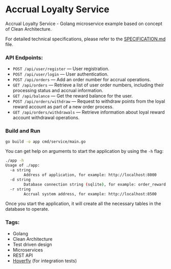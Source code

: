 # Accrual Loyalty Service

Accrual Loyalty Service - Golang microservice example based on concept of Clean Architecture.

For detailed technical specifications, please refer to the [SPECIFICATION.md](https://github.com/alexgaas/order-reward/blob/main/SPECIFICATION.md) file.

### API Endpoints:

* `POST /api/user/register` — User registration.
* `POST /api/user/login` — User authentication.
* `POST /api/orders` — Add an order number for accrual operations.
* `GET /api/orders` — Retrieve a list of user order numbers, including their processing status and accrual information.
* `GET /api/balance` — Get the reward balance for the user.
* `POST /api/orders/withdraw` — Request to withdraw points from the loyal reward account as part of a new order process.
* `GET /api/orders/withdrawals` — Retrieve information about loyal reward account withdrawal operations.

### Build and Run

```BASH
go build -o app cmd/service/main.go
```

You can get help on arguments to start the application by using the `-h` flag:

```BASH
./app -h
Usage of ./app:
  -a string
        Address of application, for example: http://localhost:8000
  -d string
        Database connection string (sqlite), for example: order_reward.db
  -r string
        Accrual system address, for example: http://localhost:8500
```

Once you start the application, it will create all the necessary tables in the database to operate.

### Tags:
* Golang
* Clean Architecture
* Test driven design
* Microservices
* REST API
* [Hoverfly](https://docs.hoverfly.io/en/latest/) (for integration tests)
